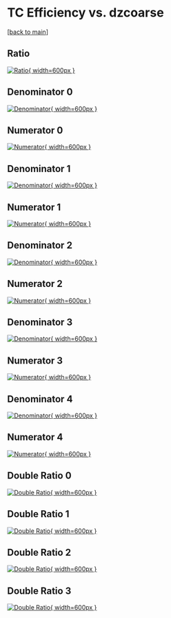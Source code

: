 # TC Efficiency vs. dzcoarse

[[back to main](./)]



## Ratio

[![Ratio](../mtv/var/TC_base_13_1_eff_dzcoarse.png){ width=600px }](../mtv/var/TC_base_13_1_eff_dzcoarse.pdf)

## Denominator 0

[![Denominator](../mtv/den/TC_base_13_1_eff_dzcoarse_den0.png){ width=600px }](../mtv/den/TC_base_13_1_eff_dzcoarse_den0.pdf)

## Numerator 0

[![Numerator](../mtv/num/TC_base_13_1_eff_dzcoarse_num0.png){ width=600px }](../mtv/num/TC_base_13_1_eff_dzcoarse_num0.pdf)

## Denominator 1

[![Denominator](../mtv/den/TC_base_13_1_eff_dzcoarse_den1.png){ width=600px }](../mtv/den/TC_base_13_1_eff_dzcoarse_den1.pdf)

## Numerator 1

[![Numerator](../mtv/num/TC_base_13_1_eff_dzcoarse_num1.png){ width=600px }](../mtv/num/TC_base_13_1_eff_dzcoarse_num1.pdf)

## Denominator 2

[![Denominator](../mtv/den/TC_base_13_1_eff_dzcoarse_den2.png){ width=600px }](../mtv/den/TC_base_13_1_eff_dzcoarse_den2.pdf)

## Numerator 2

[![Numerator](../mtv/num/TC_base_13_1_eff_dzcoarse_num2.png){ width=600px }](../mtv/num/TC_base_13_1_eff_dzcoarse_num2.pdf)

## Denominator 3

[![Denominator](../mtv/den/TC_base_13_1_eff_dzcoarse_den3.png){ width=600px }](../mtv/den/TC_base_13_1_eff_dzcoarse_den3.pdf)

## Numerator 3

[![Numerator](../mtv/num/TC_base_13_1_eff_dzcoarse_num3.png){ width=600px }](../mtv/num/TC_base_13_1_eff_dzcoarse_num3.pdf)

## Denominator 4

[![Denominator](../mtv/den/TC_base_13_1_eff_dzcoarse_den4.png){ width=600px }](../mtv/den/TC_base_13_1_eff_dzcoarse_den4.pdf)

## Numerator 4

[![Numerator](../mtv/num/TC_base_13_1_eff_dzcoarse_num4.png){ width=600px }](../mtv/num/TC_base_13_1_eff_dzcoarse_num4.pdf)

## Double Ratio 0

[![Double Ratio](../mtv/ratio/TC_base_13_1_eff_dzcoarse_ratio0.png){ width=600px }](../mtv/ratio/TC_base_13_1_eff_dzcoarse_ratio0.pdf)

## Double Ratio 1

[![Double Ratio](../mtv/ratio/TC_base_13_1_eff_dzcoarse_ratio1.png){ width=600px }](../mtv/ratio/TC_base_13_1_eff_dzcoarse_ratio1.pdf)

## Double Ratio 2

[![Double Ratio](../mtv/ratio/TC_base_13_1_eff_dzcoarse_ratio2.png){ width=600px }](../mtv/ratio/TC_base_13_1_eff_dzcoarse_ratio2.pdf)

## Double Ratio 3

[![Double Ratio](../mtv/ratio/TC_base_13_1_eff_dzcoarse_ratio3.png){ width=600px }](../mtv/ratio/TC_base_13_1_eff_dzcoarse_ratio3.pdf)

